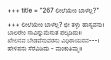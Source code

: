 +++
title = "267 ಲೀಲೆಯೇಂ ಬಾಳೆಲ್ಲ?"

+++
ಲೀಲೆಯೇಂ ಬಾಳೆಲ್ಲ? ಛೀ ತಳ್ಳು ಹಾಸ್ಯವನು।  
ಬಾಲರೇಂ ನಾವಿನ್ನುಮೆನುತ ಪಲ್ಕಡಿದು॥  
ಖೇಲನವ ಬೇಡವೆನುವರನು ವಿಧಿರಾಯನವ---।  
ಹೇಳಿಪನು ಸೆರೆವಿಡಿದು - ಮಂಕುತಿಮ್ಮ॥  
